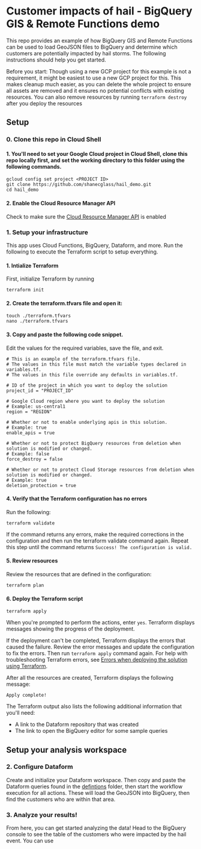 # Customer impacts of hail - BigQuery GIS & Remote Functions demo

This repo provides an example of how BigQuery GIS and Remote Functions can be used to load GeoJSON files to BigQuery and determine which customers are potentially impacted by hail storms. The following instructions should help you get started.

Before you start: Though using a new GCP project for this example is not a requirement, it might be easiest to use a new GCP project for this. This makes cleanup much easier, as you can delete the whole project to ensure all assets are removed and it ensures no potential conflicts with existing resources. You can also remove resources by running `terraform destroy` after you deploy the resources

## Setup
### 0. Clone this repo in Cloud Shell
#### 1. You'll need to set your Google Cloud project in Cloud Shell, clone this repo locally first, and set the working directory to this folder using the following commands.
```
gcloud config set project <PROJECT ID>
git clone https://github.com/shanecglass/hail_demo.git
cd hail_demo
```
#### 2. Enable the Cloud Resource Manager API
Check to make sure the [Cloud Resource Manager API](https://console.cloud.google.com/apis/library/cloudresourcemanager.googleapis.com) is enabled

### 1. Setup your infrastructure
This app uses Cloud Functions, BigQuery, Dataform, and more. Run the following to execute the Terraform script to setup everything.

#### 1. Intialize Terraform
First, initialize Terraform by running
```
terraform init
```

#### 2. Create the terraform.tfvars file and open it:
```
touch ./terraform.tfvars
nano ./terraform.tfvars
```

#### 3. Copy and paste the following code snippet.
Edit the values for the required variables, save the file, and exit.

```
# This is an example of the terraform.tfvars file.
# The values in this file must match the variable types declared in variables.tf.
# The values in this file override any defaults in variables.tf.

# ID of the project in which you want to deploy the solution
project_id = "PROJECT_ID"

# Google Cloud region where you want to deploy the solution
# Example: us-central1
region = "REGION"

# Whether or not to enable underlying apis in this solution.
# Example: true
enable_apis = true

# Whether or not to protect BigQuery resources from deletion when solution is modified or changed.
# Example: false
force_destroy = false

# Whether or not to protect Cloud Storage resources from deletion when solution is modified or changed.
# Example: true
deletion_protection = true
```
#### 4. Verify that the Terraform configuration has no errors
Run the following:
```
terraform validate
```
If the command returns any errors, make the required corrections in the configuration and then run the terraform validate command again. Repeat this step until the command returns `Success! The configuration is valid.`

#### 5. Review resources
Review the resources that are defined in the configuration:
```
terraform plan
```

#### 6. Deploy the Terraform script

```
terraform apply
```

When you're prompted to perform the actions, enter `yes`. Terraform displays messages showing the progress of the deployment.

If the deployment can't be completed, Terraform displays the errors that caused the failure. Review the error messages and update the configuration to fix the errors. Then run `terraform apply` command again. For help with troubleshooting Terraform errors, see [Errors when deploying the solution using Terraform](https://cloud.google.com/architecture/big-data-analytics/analytics-lakehouse#tf-deploy-errors).

After all the resources are created, Terraform displays the following message:
```
Apply complete!
```

The Terraform output also lists the following additional information that you'll need:
- A link to the Dataform repository that was created
- The link to open the BigQuery editor for some sample queries

## Setup your analysis workspace
### 2. **Configure Dataform**
Create and initialize your Dataform workspace. Then copy and paste the Dataform queries found in the [defintions](./definitions) folder, then start the workflow execution for all actions. These will load the GeoJSON into BigQuery, then find the customers who are within that area.

### 3. **Analyze your results!**
From here, you can get started analyzing the data! Head to the BigQuery console to see the table of the customers who were impacted by the hail event. You can use
